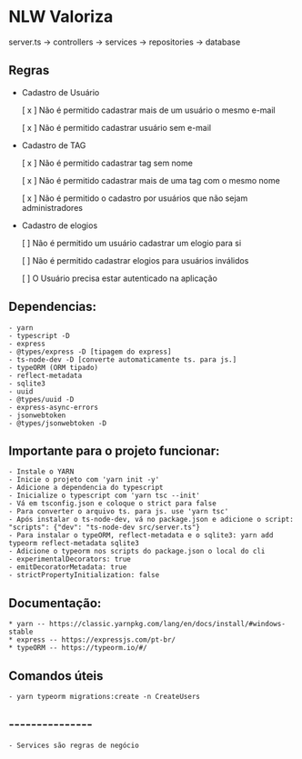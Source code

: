 # NLW Valoriza

server.ts -> controllers -> services -> repositories -> database
## Regras

- Cadastro de Usuário
    
    [ x ] Não é permitido cadastrar mais de um usuário o mesmo e-mail
    
    [ x ] Não é permitido cadastrar usuário sem e-mail

- Cadastro de TAG

    [ x ] Não é permitido cadastrar tag sem nome

    [ x ] Não é permitido cadastrar mais de uma tag com o mesmo nome

    [ x ] Não é permitido o cadastro por usuários que não sejam administradores

- Cadastro de elogios

    [ ] Não é permitido um usuário cadastrar um elogio para si

    [ ] Não é permitido cadastrar elogios para usuários inválidos

    [ ] O Usuário precisa estar autenticado na aplicação


## Dependencias:
    - yarn
    - typescript -D
    - express
    - @types/express -D [tipagem do express]
    - ts-node-dev -D [converte automaticamente ts. para js.]
    - typeORM (ORM tipado)
    - reflect-metadata
    - sqlite3
    - uuid
    - @types/uuid -D
    - express-async-errors
    - jsonwebtoken
    - @types/jsonwebtoken -D

## Importante para o projeto funcionar:
    - Instale o YARN
    - Inicie o projeto com 'yarn init -y'
    - Adicione a dependencia do typescript 
    - Inicialize o typescript com 'yarn tsc --init'
    - Vá em tsconfig.json e coloque o strict para false
    - Para converter o arquivo ts. para js. use 'yarn tsc'
    - Após instalar o ts-node-dev, vá no package.json e adicione o script: "scripts": {"dev": "ts-node-dev src/server.ts"}
    - Para instalar o typeORM, reflect-metadata e o sqlite3: yarn add typeorm reflect-metadata sqlite3
    - Adicione o typeorm nos scripts do package.json o local do cli
    - experimentalDecorators: true
    - emitDecoratorMetadata: true
    - strictPropertyInitialization: false

## Documentação:
    * yarn -- https://classic.yarnpkg.com/lang/en/docs/install/#windows-stable
    * express -- https://expressjs.com/pt-br/ 
    * typeORM -- https://typeorm.io/#/

## Comandos úteis
    - yarn typeorm migrations:create -n CreateUsers

## ---------------
    - Services são regras de negócio